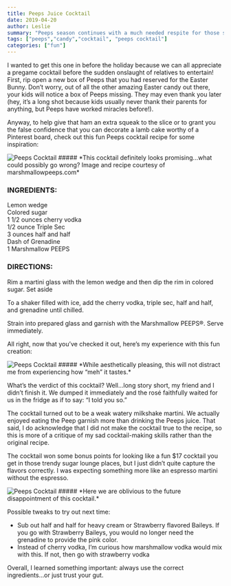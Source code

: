 ```yaml
---
title: Peeps Juice Cocktail
date: 2019-04-20
author: Leslie
summary: "Peeps season continues with a much needed respite for those stressful holiday times!"
tags: ["peeps","candy","cocktail", "peeps cocktail"] 
categories: ["fun"]
---
```



I wanted to get this one in before the holiday because we can all appreciate a pregame cocktail before the sudden onslaught of relatives to entertain! First, rip open a new box of Peeps that you had reserved for the Easter Bunny. Don’t worry, out of all the other amazing Easter candy out there, your kids will notice a box of Peeps missing. They may even thank you later (hey, it’s a long shot because kids usually never thank their parents for anything, but Peeps have worked miracles before!).

Anyway, to help give that ham an extra squeak to the slice or to grant you the false confidence that you can decorate a lamb cake worthy of a Pinterest board, check out this fun Peeps cocktail recipe for some inspiration:


<img src="https://static.ostrichzero.com/images/blog/peeps_cocktail/peepswebsite.jpg" class="img-responsive img-centered" alt="Peeps Cocktail">
##### *This cocktail definitely looks promising...what could possibly go wrong? Image and recipe courtesy of marshmallowpeeps.com*

### INGREDIENTS:

Lemon wedge <br />
Colored sugar <br />
1 1/2 ounces cherry vodka<br />
1/2 ounce Triple Sec<br />
3 ounces half and half <br />
Dash of Grenadine<br />
1 Marshmallow PEEPS<br />

### DIRECTIONS:

Rim a martini glass with the lemon wedge and then dip the rim in colored sugar. Set aside

To a shaker filled with ice, add the cherry vodka, triple sec, half and half, and grenadine until chilled.

Strain into prepared glass and garnish with the Marshmallow PEEPS®. Serve immediately.

All right, now that you’ve checked it out, here’s my experience with this fun creation:

<img src="https://static.ostrichzero.com/images/blog/peeps_cocktail/PeepsCocktail1.jpg" class="img-responsive img-centered" alt="Peeps Cocktail">
##### *While aesthetically pleasing, this will not distract me from experiencing how “meh” it tastes.*

What’s the verdict of this cocktail? Well…long story short, my friend and I didn’t finish it. We dumped it immediately and the rosé faithfully waited for us in the fridge as if to say: “I told you so.”

The cocktail turned out to be a weak watery milkshake martini. We actually enjoyed eating the Peep garnish more than drinking the Peeps juice. That said, I do acknowledge that I did not make the cocktail true to the recipe, so this is more of a critique of my sad cocktail-making skills rather than the original recipe.

The cocktail won some bonus points for looking like a fun $17 cocktail you get in those trendy sugar lounge places, but I just didn’t quite capture the flavors correctly. I was expecting something more like an espresso martini without the espresso.

<img src="https://static.ostrichzero.com/images/blog/peeps_cocktail/PeepsChocktail2.jpg" class="img-responsive img-centered" alt="Peeps Cocktail">
##### *Here we are oblivious to the future disappointment of this cocktail.*

Possible tweaks to try out next time:
- Sub out half and half for heavy cream or Strawberry flavored Baileys. If you go with Strawberry Baileys, you would no longer need the grenadine to provide the pink color.
- Instead of cherry vodka, I’m curious how marshmallow vodka would mix with this. If not, then go with strawberry vodka

Overall, I learned something important: always use the correct ingredients...or just trust your gut.